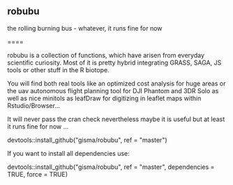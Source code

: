 ## robubu
the rolling burning bus -  whatever, it runs fine for now 

====

robubu is a collection of functions, which have arisen from everyday scientific curiosity. Most of it is pretty hybrid integrating GRASS, SAGA, JS tools or other stuff in the R biotope. 

You will find both real tools like an optimized cost analysis for huge areas or the uav autonomous flight planning tool for DJI Phantom and 3DR Solo as well as nice minitols as leafDraw for digitizing in leaflet maps within Rstudio/Browser... 

It will never pass the cran check nevertheless maybe it is useful but at least it runs fine for now ...

devtools::install_github("gisma/robubu", ref = "master")

If you want to install all dependencies use:

devtools::install_github("gisma/robubu", ref = "master", dependencies = TRUE, force = TRUE)
